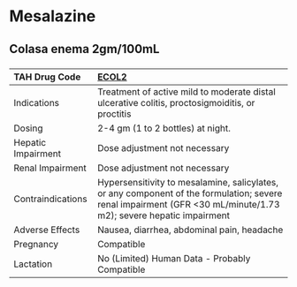 # Mesalazine

## Colasa enema 2gm/100mL

##### 

| TAH Drug Code      | [ECOL2](https://www.tahsda.org.tw/drugs/hissearch.php?drug_code=ECOL2)                                                                                           |
|:-------------------|:-----------------------------------------------------------------------------------------------------------------------------------------------------------------|
| Indications        | Treatment of active mild to moderate distal ulcerative colitis, proctosigmoiditis, or proctitis                                                                  |
| Dosing             | 2-4 gm (1 to 2 bottles) at night.                                                                                                                                |
| Hepatic Impairment | Dose adjustment not necessary                                                                                                                                    |
| Renal Impairment   | Dose adjustment not necessary                                                                                                                                    |
| Contraindications  | Hypersensitivity to mesalamine, salicylates, or any component of the formulation; severe renal impairment (GFR <30 mL/minute/1.73 m2); severe hepatic impairment |
| Adverse Effects    | Nausea, diarrhea, abdominal pain, headache                                                                                                                       |
| Pregnancy          | Compatible                                                                                                                                                       |
| Lactation          | No (Limited) Human Data - Probably Compatible                                                                                                                    |

